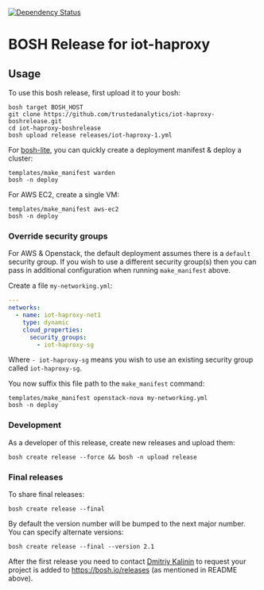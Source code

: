 [![Dependency Status](https://gemnasium.com/trustedanalytics/iot-haproxy-boshrelease.svg)](https://gemnasium.com/trustedanalytics/iot-haproxy-boshrelease)

# BOSH Release for iot-haproxy 

## Usage

To use this bosh release, first upload it to your bosh:

```
bosh target BOSH_HOST
git clone https://github.com/trustedanalytics/iot-haproxy-boshrelease.git
cd iot-haproxy-boshrelease
bosh upload release releases/iot-haproxy-1.yml
```

For [bosh-lite](https://github.com/cloudfoundry/bosh-lite), you can quickly create a deployment manifest & deploy a cluster:

```
templates/make_manifest warden
bosh -n deploy
```

For AWS EC2, create a single VM:

```
templates/make_manifest aws-ec2
bosh -n deploy
```

### Override security groups

For AWS & Openstack, the default deployment assumes there is a `default` security group. If you wish to use a different security group(s) then you can pass in additional configuration when running `make_manifest` above.

Create a file `my-networking.yml`:

``` yaml
---
networks:
  - name: iot-haproxy-net1
    type: dynamic
    cloud_properties:
      security_groups:
        - iot-haproxy-sg
```

Where `- iot-haproxy-sg` means you wish to use an existing security group called `iot-haproxy-sg`.

You now suffix this file path to the `make_manifest` command:

```
templates/make_manifest openstack-nova my-networking.yml
bosh -n deploy
```

### Development

As a developer of this release, create new releases and upload them:

```
bosh create release --force && bosh -n upload release
```

### Final releases

To share final releases:

```
bosh create release --final
```

By default the version number will be bumped to the next major number. You can specify alternate versions:


```
bosh create release --final --version 2.1
```

After the first release you need to contact [Dmitriy Kalinin](mailto://dkalinin@pivotal.io) to request your project is added to https://bosh.io/releases (as mentioned in README above).
